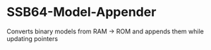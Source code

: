 # SSB64-Model-Appender
Converts binary models from RAM -> ROM and appends them while updating pointers
